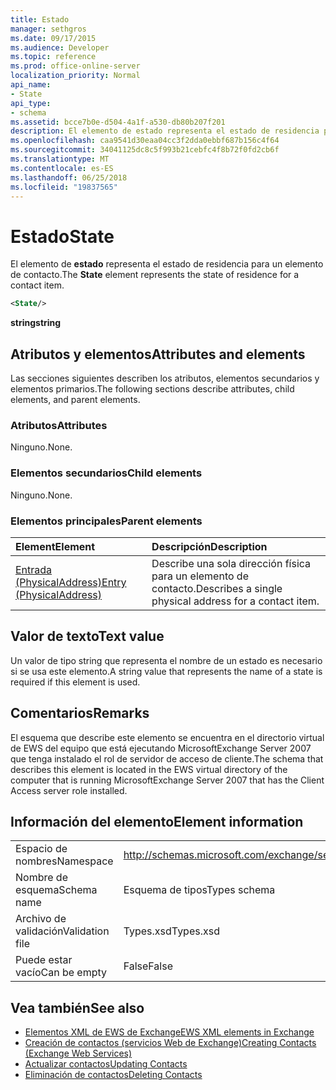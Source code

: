 ```yaml
---
title: Estado
manager: sethgros
ms.date: 09/17/2015
ms.audience: Developer
ms.topic: reference
ms.prod: office-online-server
localization_priority: Normal
api_name:
- State
api_type:
- schema
ms.assetid: bcce7b0e-d504-4a1f-a530-db80b207f201
description: El elemento de estado representa el estado de residencia para un elemento de contacto.
ms.openlocfilehash: caa9541d30eaa04cc3f2dda0ebbf687b156c4f64
ms.sourcegitcommit: 34041125dc8c5f993b21cebfc4f8b72f0fd2cb6f
ms.translationtype: MT
ms.contentlocale: es-ES
ms.lasthandoff: 06/25/2018
ms.locfileid: "19837565"
---
```

# <a name="state"></a><span data-ttu-id="8a0df-103">Estado</span><span class="sxs-lookup"><span data-stu-id="8a0df-103">State</span></span>

<span data-ttu-id="8a0df-104">El elemento de **estado** representa el estado de residencia para un elemento de contacto.</span><span class="sxs-lookup"><span data-stu-id="8a0df-104">The **State** element represents the state of residence for a contact item.</span></span> 
  
```xml
<State/>
```

<span data-ttu-id="8a0df-105">**string**</span><span class="sxs-lookup"><span data-stu-id="8a0df-105">**string**</span></span>

## <a name="attributes-and-elements"></a><span data-ttu-id="8a0df-106">Atributos y elementos</span><span class="sxs-lookup"><span data-stu-id="8a0df-106">Attributes and elements</span></span>

<span data-ttu-id="8a0df-107">Las secciones siguientes describen los atributos, elementos secundarios y elementos primarios.</span><span class="sxs-lookup"><span data-stu-id="8a0df-107">The following sections describe attributes, child elements, and parent elements.</span></span>
  
### <a name="attributes"></a><span data-ttu-id="8a0df-108">Atributos</span><span class="sxs-lookup"><span data-stu-id="8a0df-108">Attributes</span></span>

<span data-ttu-id="8a0df-109">Ninguno.</span><span class="sxs-lookup"><span data-stu-id="8a0df-109">None.</span></span>
  
### <a name="child-elements"></a><span data-ttu-id="8a0df-110">Elementos secundarios</span><span class="sxs-lookup"><span data-stu-id="8a0df-110">Child elements</span></span>

<span data-ttu-id="8a0df-111">Ninguno.</span><span class="sxs-lookup"><span data-stu-id="8a0df-111">None.</span></span>
  
### <a name="parent-elements"></a><span data-ttu-id="8a0df-112">Elementos principales</span><span class="sxs-lookup"><span data-stu-id="8a0df-112">Parent elements</span></span>

|<span data-ttu-id="8a0df-113">**Element**</span><span class="sxs-lookup"><span data-stu-id="8a0df-113">**Element**</span></span>|<span data-ttu-id="8a0df-114">**Descripción**</span><span class="sxs-lookup"><span data-stu-id="8a0df-114">**Description**</span></span>|
|:-----|:-----|
|[<span data-ttu-id="8a0df-115">Entrada (PhysicalAddress)</span><span class="sxs-lookup"><span data-stu-id="8a0df-115">Entry (PhysicalAddress)</span></span>](entry-physicaladdress.md) <br/> |<span data-ttu-id="8a0df-116">Describe una sola dirección física para un elemento de contacto.</span><span class="sxs-lookup"><span data-stu-id="8a0df-116">Describes a single physical address for a contact item.</span></span>  <br/> |
   
## <a name="text-value"></a><span data-ttu-id="8a0df-117">Valor de texto</span><span class="sxs-lookup"><span data-stu-id="8a0df-117">Text value</span></span>

<span data-ttu-id="8a0df-118">Un valor de tipo string que representa el nombre de un estado es necesario si se usa este elemento.</span><span class="sxs-lookup"><span data-stu-id="8a0df-118">A string value that represents the name of a state is required if this element is used.</span></span>
  
## <a name="remarks"></a><span data-ttu-id="8a0df-119">Comentarios</span><span class="sxs-lookup"><span data-stu-id="8a0df-119">Remarks</span></span>

<span data-ttu-id="8a0df-120">El esquema que describe este elemento se encuentra en el directorio virtual de EWS del equipo que está ejecutando MicrosoftExchange Server 2007 que tenga instalado el rol de servidor de acceso de cliente.</span><span class="sxs-lookup"><span data-stu-id="8a0df-120">The schema that describes this element is located in the EWS virtual directory of the computer that is running MicrosoftExchange Server 2007 that has the Client Access server role installed.</span></span>
  
## <a name="element-information"></a><span data-ttu-id="8a0df-121">Información del elemento</span><span class="sxs-lookup"><span data-stu-id="8a0df-121">Element information</span></span>

|||
|:-----|:-----|
|<span data-ttu-id="8a0df-122">Espacio de nombres</span><span class="sxs-lookup"><span data-stu-id="8a0df-122">Namespace</span></span>  <br/> |http://schemas.microsoft.com/exchange/services/2006/types  <br/> |
|<span data-ttu-id="8a0df-123">Nombre de esquema</span><span class="sxs-lookup"><span data-stu-id="8a0df-123">Schema name</span></span>  <br/> |<span data-ttu-id="8a0df-124">Esquema de tipos</span><span class="sxs-lookup"><span data-stu-id="8a0df-124">Types schema</span></span>  <br/> |
|<span data-ttu-id="8a0df-125">Archivo de validación</span><span class="sxs-lookup"><span data-stu-id="8a0df-125">Validation file</span></span>  <br/> |<span data-ttu-id="8a0df-126">Types.xsd</span><span class="sxs-lookup"><span data-stu-id="8a0df-126">Types.xsd</span></span>  <br/> |
|<span data-ttu-id="8a0df-127">Puede estar vacío</span><span class="sxs-lookup"><span data-stu-id="8a0df-127">Can be empty</span></span>  <br/> |<span data-ttu-id="8a0df-128">False</span><span class="sxs-lookup"><span data-stu-id="8a0df-128">False</span></span>  <br/> |
   
## <a name="see-also"></a><span data-ttu-id="8a0df-129">Vea también</span><span class="sxs-lookup"><span data-stu-id="8a0df-129">See also</span></span>

- [<span data-ttu-id="8a0df-130">Elementos XML de EWS de Exchange</span><span class="sxs-lookup"><span data-stu-id="8a0df-130">EWS XML elements in Exchange</span></span>](ews-xml-elements-in-exchange.md)
- [<span data-ttu-id="8a0df-131">Creación de contactos (servicios Web de Exchange)</span><span class="sxs-lookup"><span data-stu-id="8a0df-131">Creating Contacts (Exchange Web Services)</span></span>](http://msdn.microsoft.com/library/4845917e-70d1-481c-bbd7-011ec6571789%28Office.15%29.aspx)
- [<span data-ttu-id="8a0df-132">Actualizar contactos</span><span class="sxs-lookup"><span data-stu-id="8a0df-132">Updating Contacts</span></span>](http://msdn.microsoft.com/library/9a865953-b94a-4229-b632-2dee433314be%28Office.15%29.aspx)
- [<span data-ttu-id="8a0df-133">Eliminación de contactos</span><span class="sxs-lookup"><span data-stu-id="8a0df-133">Deleting Contacts</span></span>](http://msdn.microsoft.com/library/fcc3dc84-cd3e-455e-a1a7-ae6921c9b588%28Office.15%29.aspx)

